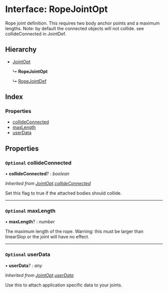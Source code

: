 
# Interface: RopeJointOpt

Rope joint definition. This requires two body anchor points and a maximum
lengths. Note: by default the connected objects will not collide. see
collideConnected in JointDef.

## Hierarchy

* [JointOpt](/api/interfaces/jointopt)

  ↳ **RopeJointOpt**

  ↳ [RopeJointDef](/api/interfaces/ropejointdef)

## Index

### Properties

* [collideConnected](/api/interfaces/ropejointopt#optional-collideconnected)
* [maxLength](/api/interfaces/ropejointopt#optional-maxlength)
* [userData](/api/interfaces/ropejointopt#optional-userdata)

## Properties

### `Optional` collideConnected

• **collideConnected**? : *boolean*

*Inherited from [JointOpt](/api/interfaces/jointopt).[collideConnected](/api/interfaces/jointopt#optional-collideconnected)*

Set this flag to true if the attached bodies
should collide.

___

### `Optional` maxLength

• **maxLength**? : *number*

The maximum length of the rope.
Warning: this must be larger than linearSlop or the joint will have no effect.

___

### `Optional` userData

• **userData**? : *any*

*Inherited from [JointOpt](/api/interfaces/jointopt).[userData](/api/interfaces/jointopt#optional-userdata)*

Use this to attach application specific data to your joints.
